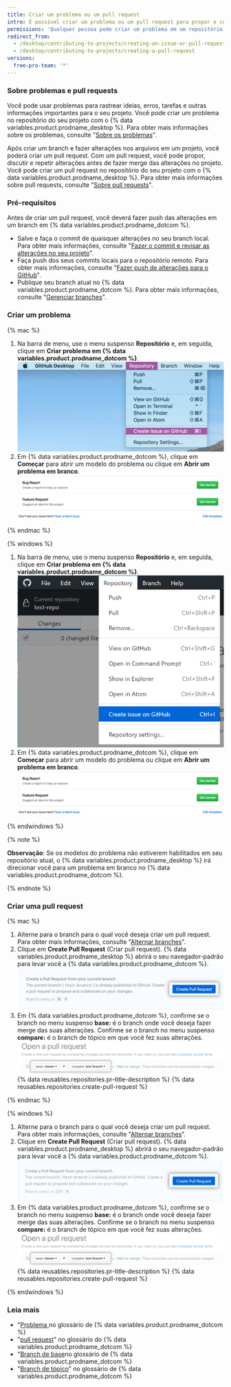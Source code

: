 ```yaml
---
title: Criar um problema ou um pull request
intro: É possível criar um problema ou um pull request para propor e colaborar com alterações em um repositório.
permissions: 'Qualquer pessoa pode criar um problema em um repositório público que tenha problemas habilitados. Qualquer pessoa com permissões de leitura em um repositório pode criar uma pull request, mas você deve ter permissões de gravação para criar um branch.'
redirect_from:
  - /desktop/contributing-to-projects/creating-an-issue-or-pull-request
  - /desktop/contributing-to-projects/creating-a-pull-request
versions:
  free-pro-team: '*'
---
```


### Sobre problemas e pull requests

Você pode usar problemas para rastrear ideias, erros, tarefas e outras informações importantes para o seu projeto. Você pode criar um problema no repositório do seu projeto com o {% data variables.product.prodname_desktop %}. Para obter mais informações sobre os problemas, consulte "[Sobre os problemas](/github/managing-your-work-on-github/about-issues)".

Após criar um branch e fazer alterações nos arquivos em um projeto, você poderá criar um pull request. Com um pull request, você pode propor, discutir e repetir alterações antes de fazer merge das alterações no projeto. Você pode criar um pull request no repositório do seu projeto com o {% data variables.product.prodname_desktop %}. Para obter mais informações sobre pull requests, consulte "[Sobre pull requests](/github/collaborating-with-issues-and-pull-requests/about-pull-requests)".

### Pré-requisitos

Antes de criar um pull request, você deverá fazer push das alterações em um branch em {% data variables.product.prodname_dotcom %}.
- Salve e faça o commit de quaisquer alterações no seu branch local. Para obter mais informações, consulte "[Fazer o commit e revisar as alterações no seu projeto](/desktop/contributing-and-collaborating-using-github-desktop/committing-and-reviewing-changes-to-your-project)".
- Faça push dos seus commits locais para o repositório remoto. Para obter mais informações, consulte "[Fazer push de alterações para o GitHub](/desktop/contributing-and-collaborating-using-github-desktop/pushing-changes-to-github)".
- Publique seu branch atual no {% data variables.product.prodname_dotcom %}. Para obter mais informações, consulte "[Gerenciar branches](/desktop/contributing-and-collaborating-using-github-desktop/managing-branches)".

### Criar um problema

{% mac %}

1. Na barra de menu, use o menu suspenso **Repositório** e, em seguida, clique em **Criar problema em {% data variables.product.prodname_dotcom %}**. ![Valor do repositório no menu Branch](/assets/images/help/desktop/create-issue-mac.png)
2. Em {% data variables.product.prodname_dotcom %}, clique em **Começar** para abrir um modelo do problema ou clique em **Abrir um problema em branco**. ![Criar novas opções do problema](/assets/images/help/desktop/create-new-issue.png)

{% endmac %}

{% windows %}

1. Na barra de menu, use o menu suspenso **Repositório** e, em seguida, clique em **Criar problema em {% data variables.product.prodname_dotcom %}**. ![O valor do repositório no menu Branch](/assets/images/help/desktop/create-issue-windows.png)
2. Em {% data variables.product.prodname_dotcom %}, clique em **Começar** para abrir um modelo do problema ou clique em **Abrir um problema em branco**. ![Criar novas opções do problema](/assets/images/help/desktop/create-new-issue.png)

{% endwindows %}

{% note %}

**Observação**: Se os modelos do problema não estiverem habilitados em seu repositório atual, o {% data variables.product.prodname_desktop %} irá direcionar você para um problema em branco no {% data variables.product.prodname_dotcom %}.

{% endnote %}

### Criar uma pull request

{% mac %}

1. Alterne para o branch para o qual você deseja criar um pull request. Para obter mais informações, consulte "[Alternar branches](/desktop/contributing-and-collaborating-using-github-desktop/managing-branches#switching-between-branches)".
2. Clique em **Create Pull Request** (Criar pull request). {% data variables.product.prodname_desktop %} abrirá o seu navegador-padrão para levar você a {% data variables.product.prodname_dotcom %}. ![O botão Criar Pull Request](/assets/images/help/desktop/mac-create-pull-request.png)
4. Em {% data variables.product.prodname_dotcom %}, confirme se o branch no menu suspenso **base:** é o branch onde você deseja fazer merge das suas alterações. Confirme se o branch no menu suspenso **compare:** é o branch de tópico em que você fez suas alterações. ![Menus suspenso para escolher a base e comparar os branches](/assets/images/help/desktop/base-and-compare-branches.png)
{% data reusables.repositories.pr-title-description %}
{% data reusables.repositories.create-pull-request %}

{% endmac %}

{% windows %}

1. Alterne para o branch para o qual você deseja criar um pull request. Para obter mais informações, consulte "[Alternar branches](/desktop/contributing-and-collaborating-using-github-desktop/managing-branches#switching-between-branches)".
2. Clique em **Create Pull Request** (Criar pull request). {% data variables.product.prodname_desktop %} abrirá o seu navegador-padrão para levar você a {% data variables.product.prodname_dotcom %}. ![O botão Criar Pull Request](/assets/images/help/desktop/windows-create-pull-request.png)
3. Em {% data variables.product.prodname_dotcom %}, confirme se o branch no menu suspenso **base:** é o branch onde você deseja fazer merge das suas alterações. Confirme se o branch no menu suspenso **compare:** é o branch de tópico em que você fez suas alterações. ![Menus suspenso para escolher a base e comparar os branches](/assets/images/help/desktop/base-and-compare-branches.png)
{% data reusables.repositories.pr-title-description %}
{% data reusables.repositories.create-pull-request %}

{% endwindows %}

### Leia mais
- "[Problema ](/github/getting-started-with-github/github-glossary#issue) no glossário de {% data variables.product.prodname_dotcom %}
- "[pull request](/github/getting-started-with-github/github-glossary#pull-request)" no glossário do {% data variables.product.prodname_dotcom %}
- "[Branch de base](/github/getting-started-with-github/github-glossary#base-branch)no glossário de {% data variables.product.prodname_dotcom %}
- "[Branch de tópico](/github/getting-started-with-github/github-glossary#topic-branch)" no glossário de {% data variables.product.prodname_dotcom %}
